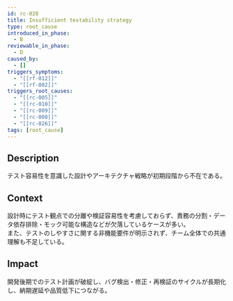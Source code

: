```yaml
---
id: rc-020
title: Insufficient testability strategy
type: root_cause
introduced_in_phase:
  - B
reviewable_in_phase:
  - D
caused_by:
  - []
triggers_symptoms:
  - "[[rf-012]]"
  - "[[rf-002]]"
triggers_root_causes:
  - "[[rc-005]]"
  - "[[rc-010]]"
  - "[[rc-009]]"
  - "[[rc-008]]"
  - "[[rc-026]]"
tags: [root_cause]
---
```


## Description
テスト容易性を意識した設計やアーキテクチャ戦略が初期段階から不在である。

## Context
設計時にテスト観点での分離や検証容易性を考慮しておらず、責務の分割・データ依存排除・モック可能な構造などが欠落しているケースが多い。  
また、テストのしやすさに関する非機能要件が明示されず、チーム全体での共通理解も不足している。

## Impact
開発後期でのテスト計画が破綻し、バグ検出・修正・再検証のサイクルが長期化し、納期遅延や品質低下につながる。